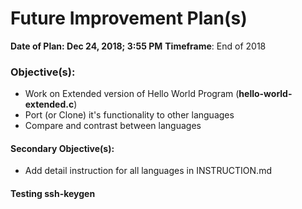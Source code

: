 # Future Improvement Plan(s)

**Date of Plan: Dec 24, 2018; 3:55 PM**
**Timeframe**: End of 2018  

### Objective(s):
- Work on Extended version of Hello World Program (**hello-world-extended.c**)
- Port (or Clone) it's functionality to other languages
- Compare and contrast between languages

         
#### Secondary Objective(s):
- Add detail instruction for all languages in INSTRUCTION.md
    
#### Testing ssh-keygen
